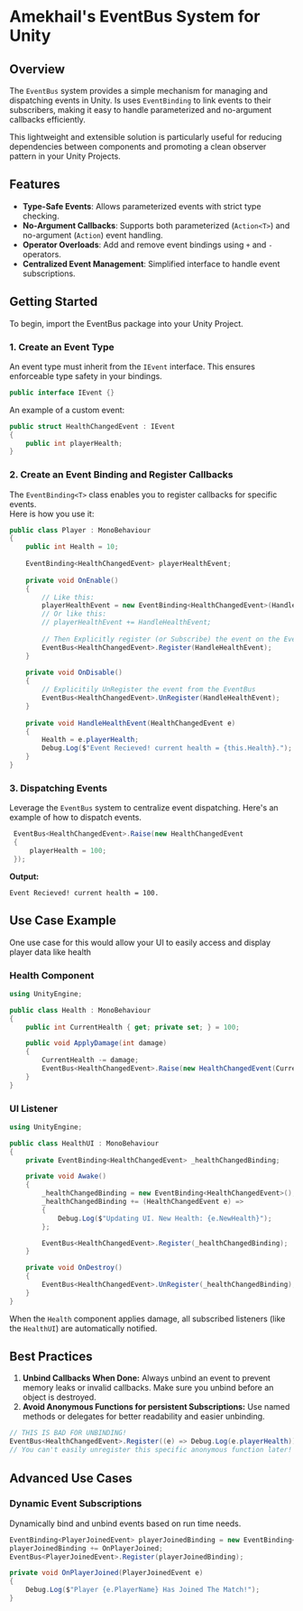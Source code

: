 ﻿# Amekhail's EventBus System for Unity
## Overview
The `EventBus` system provides a simple mechanism for managing and dispatching events in Unity. Is uses `EventBinding` 
to link events to their subscribers, making it easy to handle parameterized and no-argument callbacks efficiently.

This lightweight and extensible solution is particularly useful for reducing dependencies between components and 
promoting a clean observer pattern in your Unity Projects.

## Features
- **Type-Safe Events**: Allows parameterized events with strict type checking.
- **No-Argument Callbacks**: Supports both parameterized (`Action<T>`) and no-argument (`Action`) event handling.
- **Operator Overloads**: Add and remove event bindings using `+` and `-` operators.
- **Centralized Event Management**: Simplified interface to handle event subscriptions.

## Getting Started
To begin, import the EventBus package into your Unity Project.

### 1. Create an Event Type
An event type must inherit from the `IEvent` interface. This ensures enforceable type safety in your bindings.
```csharp
public interface IEvent {}
```
An example of a custom event:
```csharp
public struct HealthChangedEvent : IEvent
{
    public int playerHealth;
}
```
### 2. Create an Event Binding and Register Callbacks
The `EventBinding<T>` class enables you to register callbacks for specific events.\
Here is how you use it:
```csharp
public class Player : MonoBehaviour
{
    public int Health = 10;
    
    EventBinding<HealthChangedEvent> playerHealthEvent;
    
    private void OnEnable() 
    {
        // Like this:
        playerHealthEvent = new EventBinding<HealthChangedEvent>(HandleHealthEvent);
        // Or like this:
        // playerHealthEvent += HandleHealthEvent;
        
        // Then Explicitly register (or Subscribe) the event on the EventBus
        EventBus<HealthChangedEvent>.Register(HandleHealthEvent);
    }
    
    private void OnDisable() 
    {
        // Explicitily UnRegister the event from the EventBus
        EventBus<HealthChangedEvent>.UnRegister(HandleHealthEvent);
    }
    
    private void HandleHealthEvent(HealthChangedEvent e) 
    {
        Health = e.playerHealth;
        Debug.Log($"Event Recieved! current health = {this.Health}.");
    } 
}
```

### 3. Dispatching Events
Leverage the `EventBus` system to centralize event dispatching. Here's an example of how to dispatch events.

```csharp
 EventBus<HealthChangedEvent>.Raise(new HealthChangedEvent 
 {
     playerHealth = 100; 
 });
```
**Output:**
```
Event Recieved! current health = 100.
```

## Use Case Example
One use case for this would allow your UI to easily access and display player data like health
### Health Component
```csharp
using UnityEngine;

public class Health : MonoBehaviour
{
    public int CurrentHealth { get; private set; } = 100;

    public void ApplyDamage(int damage)
    {
        CurrentHealth -= damage;
        EventBus<HealthChangedEvent>.Raise(new HealthChangedEvent(CurrentHealth));
    }
}
```
### UI Listener
```csharp
using UnityEngine;

public class HealthUI : MonoBehaviour
{
    private EventBinding<HealthChangedEvent> _healthChangedBinding;

    private void Awake()
    {
        _healthChangedBinding = new EventBinding<HealthChangedEvent>();
        _healthChangedBinding += (HealthChangedEvent e) =>
        {
            Debug.Log($"Updating UI. New Health: {e.NewHealth}");
        };

        EventBus<HealthChangedEvent>.Register(_healthChangedBinding);
    }

    private void OnDestroy()
    {
        EventBus<HealthChangedEvent>.UnRegister(_healthChangedBinding);
    }
}

```
When the `Health` component applies damage, all subscribed listeners (like the `HealthUI`) are automatically notified.

## Best Practices
1. **Unbind Callbacks When Done:** Always unbind an event to prevent memory leaks or invalid callbacks. 
Make sure you unbind before an object is destroyed.
2. **Avoid Anonymous Functions for persistent Subscriptions:** Use named methods or delegates for better readability 
and easier unbinding.
```csharp
// THIS IS BAD FOR UNBINDING!
EventBus<HealthChangedEvent>.Register((e) => Debug.Log(e.playerHealth)); 
// You can't easily unregister this specific anonymous function later!
```

## Advanced Use Cases
### Dynamic Event Subscriptions
Dynamically bind and unbind events based on run time needs.
```csharp
EventBinding<PlayerJoinedEvent> playerJoinedBinding = new EventBinding<PlayerJoinedEvent();
playerJoinedBinding += OnPlayerJoined;
EventBus<PlayerJoinedEvent>.Register(playerJoinedBinding);

private void OnPlayerJoined(PlayerJoinedEvent e) 
{
    Debug.Log($"Player {e.PlayerName} Has Joined The Match!");
}
```


